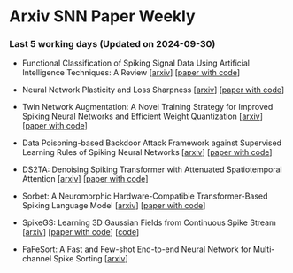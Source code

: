 # Arxiv SNN Paper Weekly


 ### **Last 5 working days (Updated on 2024-09-30)** 


- Functional Classification of Spiking Signal Data Using Artificial Intelligence Techniques: A Review [[arxiv](https://arxiv.org/abs/2409.17516)] [[paper with code](https://paperswithcode.com/paper/functional-classification-of-spiking-signal)]

- Neural Network Plasticity and Loss Sharpness [[arxiv](https://arxiv.org/abs/2409.17300)] [[paper with code](https://paperswithcode.com/paper/neural-network-plasticity-and-loss-sharpness)]

- Twin Network Augmentation: A Novel Training Strategy for Improved Spiking Neural Networks and Efficient Weight Quantization [[arxiv](https://arxiv.org/abs/2409.15849)] [[paper with code](https://paperswithcode.com/paper/twin-network-augmentation-a-novel-training)]

- Data Poisoning-based Backdoor Attack Framework against Supervised Learning Rules of Spiking Neural Networks [[arxiv](https://arxiv.org/abs/2409.15670)] [[paper with code](https://paperswithcode.com/paper/data-poisoning-based-backdoor-attack)]

- DS2TA: Denoising Spiking Transformer with Attenuated Spatiotemporal Attention [[arxiv](https://arxiv.org/abs/2409.15375)] [[paper with code](https://paperswithcode.com/paper/ds2ta-denoising-spiking-transformer-with)]

- Sorbet: A Neuromorphic Hardware-Compatible Transformer-Based Spiking Language Model [[arxiv](https://arxiv.org/abs/2409.15298)] [[paper with code](https://paperswithcode.com/paper/sorbet-a-neuromorphic-hardware-compatible)]

- SpikeGS: Learning 3D Gaussian Fields from Continuous Spike Stream [[arxiv](https://arxiv.org/abs/2409.15176)] [[paper with code](https://paperswithcode.com/paper/spikegs-learning-3d-gaussian-fields-from)] [[code](https://github.com/520jz/spikegs)]

- FaFeSort: A Fast and Few-shot End-to-end Neural Network for Multi-channel Spike Sorting [[arxiv](https://arxiv.org/abs/2409.13067)]

